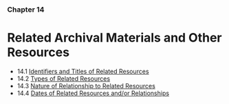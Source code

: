 ### Chapter 14

# Related Archival Materials and Other Resources

* 14.1   [Identifiers and Titles of Related Resources](01_identifiers_and_titles_of_related_resources.html)
* 14.2   [Types of Related Resources](02_types_of_related_resources.html)
* 14.3   [Nature of Relationship to Related Resources](03_nature_of_relationship_to_related_resources.html)
* 14.4   [Dates of Related Resources and/or Relationships](04_dates_of_related_resources_and_or_relationships.html)

